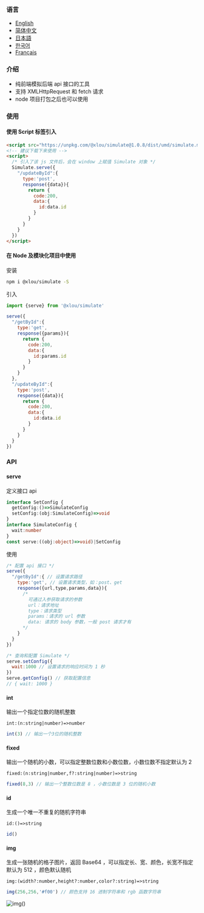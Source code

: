 ### 语言

* [English](https://github.com/omlou/simulate#readme)
* [简体中文](https://github.com/omlou/simulate/blob/master/docs/md/readme-zh.md)
* [日本語](https://github.com/omlou/simulate/blob/master/docs/md/readme-ja.md)
* [한국어](https://github.com/omlou/simulate/blob/master/docs/md/readme-ko.md)
* [Français](https://github.com/omlou/simulate/blob/master/docs/md/readme-fr.md)

### 介绍

* 纯前端模拟后端 api 接口的工具
* 支持 XMLHttpRequest 和 fetch 请求
* node 项目打包之后也可以使用

### 使用

#### 使用 Script 标签引入

```html
<script src="https://unpkg.com/@xlou/simulate@1.0.8/dist/umd/simulate.min.js"></script>
<!-- 建议下载下来使用 -->
<script>
  /* 引入了该 js 文件后，会在 window 上赋值 Simulate 对象 */
  Simulate.serve({
    "/updateById":{
      type:'post',
      response({data}){
        return {
          code:200,
          data:{
            id:data.id
          }
        }
      }
    }
  })
</script>
```

#### 在 Node 及模块化项目中使用

安装

``` bash
npm i @xlou/simulate -S
```

引入

``` javascript
import {serve} from '@xlou/simulate'

serve({
  "/getById":{
    type:'get',
    response({params}){
      return {
        code:200,
        data:{
          id:params.id
        }
      }
    }
  },
  "/updateById":{
    type:'post',
    response({data}){
      return {
        code:200,
        data:{
          id:data.id
        }
      }
    }
  }
})
```

### API

#### serve

定义接口 api

```typescript
interface SetConfig {
  getConfig:()=>SimulateConfig
  setConfig:(obj:SimulateConfig)=>void
}
interface SimulateConfig {
  wait:number
}
const serve:((obj:object)=>void)|SetConfig
```

使用

```js
/* 配置 api 接口 */
serve({
  "/getById":{ // 设置请求路径
    type:'get', // 设置请求类型，如：post、get
    response({url,type,params,data}){
      /* 
        可通过入参获取请求的参数
        url：请求地址
        type：请求类型
        params：请求的 url 参数
        data: 请求的 body 参数，一般 post 请求才有
      */
    }
  }
})

/* 查询和配置 Simulate */
serve.setConfig({
  wait:1000 // 设置请求的响应时间为 1 秒
})
serve.getConfig() // 获取配置信息
// { wait: 1000 }
```

#### int

输出一个指定位数的随机整数

`int:(n:string|number)=>number`

```js
int(3) // 输出一个3位的随机整数
```

#### fixed

输出一个随机的小数，可以指定整数位数和小数位数，小数位数不指定默认为 2

`fixed:(n:string|number,f?:string|number)=>string`

```js
fixed(8,3) // 输出一个整数位数是 8 ，小数位数是 3 位的随机小数
```

#### id

生成一个唯一不重复的随机字符串

`id:()=>string`

```js
id()
```

#### img

生成一张随机的格子图片，返回 Base64 ，可以指定长、宽、颜色，长宽不指定默认为 512 ，颜色默认随机

`img:(width?:number,height?:number,color?:string)=>string`

```js
img(256,256,'#f00') // 颜色支持 16 进制字符串和 rgb 函数字符串
```
![img()](https://github.com/omlou/simulate/assets/73682875/34e30e69-923c-4f40-8a31-f33d57713a36)
